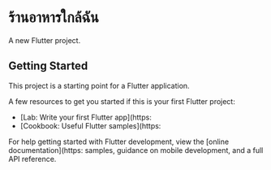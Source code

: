 # ร้านอาหารใกล้ฉัน

A new Flutter project.

## Getting Started

This project is a starting point for a Flutter application.

A few resources to get you started if this is your first Flutter project:

- [Lab: Write your first Flutter app](https:
- [Cookbook: Useful Flutter samples](https:

For help getting started with Flutter development, view the
[online documentation](https:
samples, guidance on mobile development, and a full API reference.
